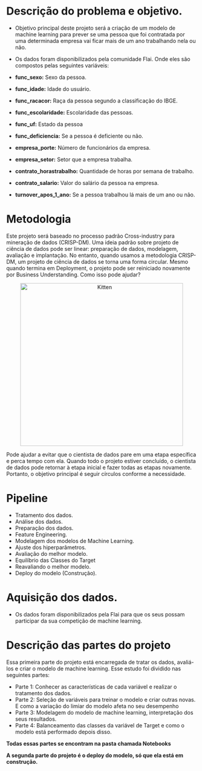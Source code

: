 # Descrição do problema e objetivo.
 
* Objetivo principal deste projeto será a criação de um modelo de machine learning para prever se uma pessoa que foi contratada por uma determinada empresa vai ficar mais de um ano trabalhando nela ou não.
 
* Os dados foram disponibilizados pela comunidade Flai. Onde eles são compostos pelas seguintes variáveis:
 
 * **func_sexo:** Sexo da pessoa.
 * **func_idade:** Idade do usuário.
 * **func_racacor:** Raça da pessoa segundo a classificação do IBGE.
 * **func_escolaridade:** Escolaridade das pessoas.
 * **func_uf:** Estado da pessoa
 * **func_deficiencia:** Se a pessoa é deficiente ou não.
 * **empresa_porte:** Número de funcionários da empresa.
 * **empresa_setor:** Setor que a empresa trabalha.
 * **contrato_horastrabalho:** Quantidade de horas por semana de trabalho.
 * **contrato_salario:** Valor do salário da pessoa na empresa.
 * **turnover_apos_1_ano:** Se a pessoa trabalhou lá mais de um ano ou não.
 
# Metodologia
 
Este projeto será baseado no processo padrão Cross-industry para mineração de dados (CRISP-DM). Uma ideia padrão sobre projeto de ciência de dados pode ser linear: preparação de dados, modelagem, avaliação e implantação. No entanto, quando usamos a metodologia CRISP-DM, um projeto de ciência de dados se torna uma forma circular. Mesmo quando termina em Deployment, o projeto pode ser reiniciado novamente por Business Understanding. Como isso pode ajudar?
 
 
<p align="center">
    <img src="https://upload.wikimedia.org/wikipedia/commons/b/b9/CRISP-DM_Process_Diagram.png" alt="Kitten" title="A cute kitten" width="430" height="430" />
</p>
 
Pode ajudar a evitar que o cientista de dados pare em uma etapa específica e perca tempo com ela. Quando todo o projeto estiver concluído, o cientista de dados pode retornar à etapa inicial e fazer todas as etapas novamente. Portanto, o objetivo principal é seguir círculos conforme a necessidade. 
 
# Pipeline
 
* Tratamento dos dados.
* Análise dos dados.
* Preparação dos dados.
* Feature Engineering.
* Modelagem dos modelos de Machine Learning.
* Ajuste dos hiperparâmetros.
* Avaliação do melhor modelo. 
* Equilíbrio das Classes do Target
* Reavaliando o melhor modelo.
* Deploy do modelo (Construção).
 
# Aquisição dos dados.
 
* Os dados foram disponibilizados pela Flai para que os seus possam participar da sua competição de machine learning.
 
# Descrição das partes do projeto
 
Essa primeira parte do projeto está encarregada de tratar os dados, avaliá-los e criar o modelo de machine learning. Esse estudo foi dividido nas seguintes partes:
* Parte 1: Conhecer as características de cada variável e realizar o tratamento dos dados.
* Parte 2: Seleção de variáveis para treinar o modelo e criar outras novas. E como a variação do limiar do modelo afeta no seu desempenho
* Parte 3: Modelagem do modelo de machine learning, interpretação dos seus resultados.
* Parte 4: Balanceamento das classes da variável de Target e como o modelo está performado depois disso.
 
**Todas essas partes se encontram na pasta chamada Notebooks**
  
 
**A segunda parte do projeto é o deploy do modelo, só que ela está em construção.**
 
 
 
 

